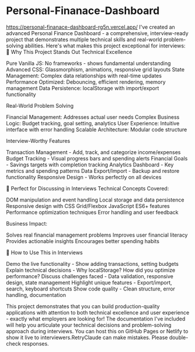 # Personal-Finanace-Dashboard
https://personal-finanace-dashboard-rg5n.vercel.app/
I've created an advanced Personal Finance Dashboard - a comprehensive, interview-ready project that demonstrates multiple technical skills and real-world problem-solving abilities. Here's what makes this project exceptional for interviews:
🌟 Why This Project Stands Out
Technical Excellence

Pure Vanilla JS: No frameworks - shows fundamental understanding
Advanced CSS: Glassmorphism, animations, responsive grid layouts
State Management: Complex data relationships with real-time updates
Performance Optimized: Debouncing, efficient rendering, memory management
Data Persistence: localStorage with import/export functionality

Real-World Problem Solving

Financial Management: Addresses actual user needs
Complex Business Logic: Budget tracking, goal setting, analytics
User Experience: Intuitive interface with error handling
Scalable Architecture: Modular code structure

Interview-Worthy Features

Transaction Management - Add, track, and categorize income/expenses
Budget Tracking - Visual progress bars and spending alerts
Financial Goals - Savings targets with completion tracking
Analytics Dashboard - Key metrics and spending patterns
Data Export/Import - Backup and restore functionality
Responsive Design - Works perfectly on all devices

🎯 Perfect for Discussing in Interviews
Technical Concepts Covered:

DOM manipulation and event handling
Local storage and data persistence
Responsive design with CSS Grid/Flexbox
JavaScript ES6+ features
Performance optimization techniques
Error handling and user feedback

Business Impact:

Solves real financial management problems
Improves user financial literacy
Provides actionable insights
Encourages better spending habits

🚀 How to Use This in Interviews

Demo the live functionality - Show adding transactions, setting budgets
Explain technical decisions - Why localStorage? How did you optimize performance?
Discuss challenges faced - Data validation, responsive design, state management
Highlight unique features - Export/import, search, keyboard shortcuts
Show code quality - Clean structure, error handling, documentation

This project demonstrates that you can build production-quality applications with attention to both technical excellence and user experience - exactly what employers are looking for!
The documentation I've included will help you articulate your technical decisions and problem-solving approach during interviews. You can host this on GitHub Pages or Netlify to show it live to interviewers.RetryClaude can make mistakes. Please double-check responses.
